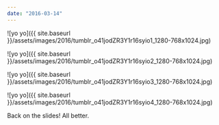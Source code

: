 ```yaml
---
date: "2016-03-14"
---
```


![yo yo]({{ site.baseurl }}/assets/images/2016/tumblr_o41jodZR3Y1r16syio1_1280-768x1024.jpg)

![yo yo]({{ site.baseurl }}/assets/images/2016/tumblr_o41jodZR3Y1r16syio2_1280-768x1024.jpg)

![yo yo]({{ site.baseurl }}/assets/images/2016/tumblr_o41jodZR3Y1r16syio3_1280-768x1024.jpg)

![yo yo]({{ site.baseurl }}/assets/images/2016/tumblr_o41jodZR3Y1r16syio4_1280-768x1024.jpg)

Back on the slides! All better.
